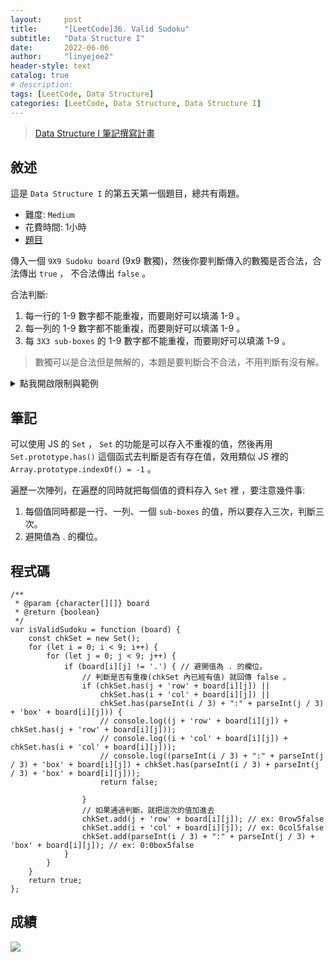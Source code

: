 ```yaml
---
layout:     post
title:      "[LeetCode]36. Valid Sudoku"
subtitle:   "Data Structure I"
date:       2022-06-06
author:     "linyejoe2"
header-style: text
catalog: true
# description: 
tags: [LeetCode, Data Structure]
categories: [LeetCode, Data Structure, Data Structure I]
---
```


>[Data Structure I 筆記撰寫計畫](/2022/05/30/leetcode/Data%20Structure/Data%20Structure%20I/Starting_write_Data_Structure_I_note/)

## 敘述

這是 `Data Structure I` 的第五天第一個題目，總共有兩題。

+ 難度: `Medium`
+ 花費時間: 1小時
+ [題目](https://leetcode.com/problems/valid-sudoku/)

傳入一個 `9X9 Sudoku board` (9x9 數獨)，然後你要判斷傳入的數獨是否合法，合法傳出 `true` ， 不合法傳出 `false` 。

<!--more-->

合法判斷:
1. 每一行的 1-9 數字都不能重複，而要剛好可以填滿 1-9 。
2. 每一列的 1-9 數字都不能重複，而要剛好可以填滿 1-9 。
3. 每 `3X3 sub-boxes` 的 1-9 數字都不能重複，而要剛好可以填滿 1-9 。

> 數獨可以是合法但是無解的，本題是要判斷合不合法，不用判斷有沒有解。

<details><summary>點我開啟限制與範例</summary>
<pre>

**限制:**

-   `board.length == 9`
-   `board[i].length == 9`
-   `board[i][j]` is a digit `1-9` or `'.'`.

**Example 1:**

![](https://upload.wikimedia.org/wikipedia/commons/thumb/f/ff/Sudoku-by-L2G-20050714.svg/250px-Sudoku-by-L2G-20050714.svg.png)

```=
Input: board = 
[["5","3",".",".","7",".",".",".","."]
,["6",".",".","1","9","5",".",".","."]
,[".","9","8",".",".",".",".","6","."]
,["8",".",".",".","6",".",".",".","3"]
,["4",".",".","8",".","3",".",".","1"]
,["7",".",".",".","2",".",".",".","6"]
,[".","6",".",".",".",".","2","8","."]
,[".",".",".","4","1","9",".",".","5"]
,[".",".",".",".","8",".",".","7","9"]]
Output: true
```

**Example 2:**

```=
Input: board = 
[["8","3",".",".","7",".",".",".","."]
,["6",".",".","1","9","5",".",".","."]
,[".","9","8",".",".",".",".","6","."]
,["8",".",".",".","6",".",".",".","3"]
,["4",".",".","8",".","3",".",".","1"]
,["7",".",".",".","2",".",".",".","6"]
,[".","6",".",".",".",".","2","8","."]
,[".",".",".","4","1","9",".",".","5"]
,[".",".",".",".","8",".",".","7","9"]]
Output: false
Explanation: 左上角 3x3 的方格內有重複的 8 。
```
</pre></details>

## 筆記

可以使用 JS 的 `Set` ， `Set` 的功能是可以存入不重複的值，然後再用 `Set.prototype.has()` 這個函式去判斷是否有存在值，效用類似 JS 裡的 `Array.prototype.indexOf() = -1` 。

遍歷一次陣列，在遍歷的同時就把每個值的資料存入 `Set` 裡 ，要注意幾件事:
1. 每個值同時都是一行、一列、一個 `sub-boxes` 的值，所以要存入三次，判斷三次。
2. 避開值為 . 的欄位。

## 程式碼

```js=
/**
 * @param {character[][]} board
 * @return {boolean}
 */
var isValidSudoku = function (board) {
    const chkSet = new Set();
    for (let i = 0; i < 9; i++) {
        for (let j = 0; j < 9; j++) {
            if (board[i][j] != '.') { // 避開值為 . 的欄位。
                // 判斷是否有重複(chkSet 內已經有值) 就回傳 false 。
                if (chkSet.has(j + 'row' + board[i][j]) ||
                    chkSet.has(i + 'col' + board[i][j]) ||
                    chkSet.has(parseInt(i / 3) + ":" + parseInt(j / 3) + 'box' + board[i][j])) {
                    // console.log((j + 'row' + board[i][j]) + chkSet.has(j + 'row' + board[i][j]));
                    // console.log((i + 'col' + board[i][j]) + chkSet.has(i + 'col' + board[i][j]));
                    // console.log((parseInt(i / 3) + ":" + parseInt(j / 3) + 'box' + board[i][j]) + chkSet.has(parseInt(i / 3) + parseInt(j / 3) + 'box' + board[i][j]));
                    return false;

                }
                // 如果通過判斷，就把這次的值加進去
                chkSet.add(j + 'row' + board[i][j]); // ex: 0row5false
                chkSet.add(i + 'col' + board[i][j]); // ex: 0col5false
                chkSet.add(parseInt(i / 3) + ":" + parseInt(j / 3) + 'box' + board[i][j]); // ex: 0:0box5false
            }
        }
    }
    return true;
};
```

## 成績

![](https://i.imgur.com/SwMATrw.png)

<!-- ##### 參考資料 -->